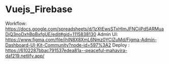# Vuejs_Firebase

Workflow: https://docs.google.com/spreadsheets/d/1zXtEwsSTxHlmJFNCijPd5ARMuaDjQ3noDxhBpBxfgUE/edit#gid=1115838130
Admin UI: https://www.figma.com/file/ihIN8X8XmL6Nmz0YCIZuMd/Figma-Admin-Dashboard-UI-Kit-Community?node-id=597%3A2
Deploy : https://6102287bbac791537edea81a--peaceful-mahavira-daf219.netlify.app/
